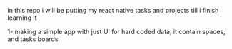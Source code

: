in this repo i will be putting my react native tasks and projects till i finish learning it 


1- making a simple app with just UI for hard coded data, it contain spaces, and tasks boards 
